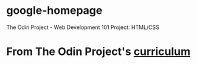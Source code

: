 # google-homepage
The Odin Project - Web Development 101 Project: HTML/CSS


From The Odin Project's [curriculum](http://www.theodinproject.com/courses/web-development-101/lessons/html-css)
=======

